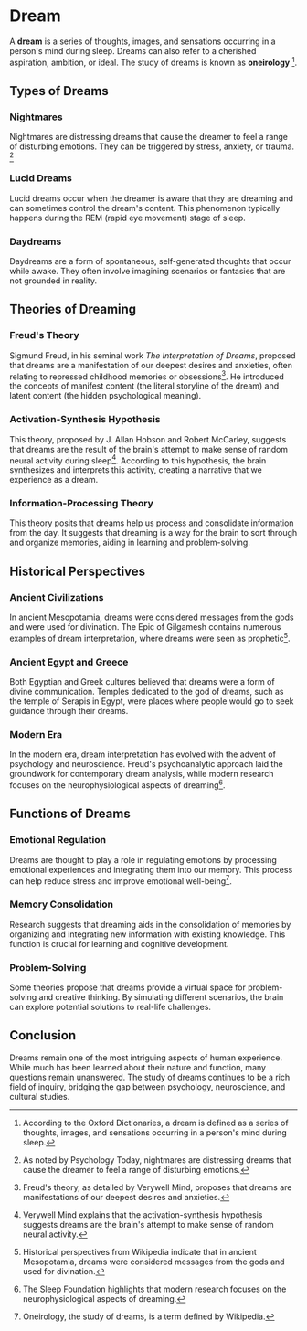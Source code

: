 # Dream

A **dream** is a series of thoughts, images, and sensations occurring in a person's mind during sleep. Dreams can also refer to a cherished aspiration, ambition, or ideal. The study of dreams is known as **oneirology** [^1].

## Types of Dreams

### Nightmares
Nightmares are distressing dreams that cause the dreamer to feel a range of disturbing emotions. They can be triggered by stress, anxiety, or trauma. [^2] 

### Lucid Dreams
Lucid dreams occur when the dreamer is aware that they are dreaming and can sometimes control the dream's content. This phenomenon typically happens during the REM (rapid eye movement) stage of sleep.

### Daydreams
Daydreams are a form of spontaneous, self-generated thoughts that occur while awake. They often involve imagining scenarios or fantasies that are not grounded in reality.

## Theories of Dreaming

### Freud's Theory
Sigmund Freud, in his seminal work *The Interpretation of Dreams*, proposed that dreams are a manifestation of our deepest desires and anxieties, often relating to repressed childhood memories or obsessions[^3]. He introduced the concepts of manifest content (the literal storyline of the dream) and latent content (the hidden psychological meaning).

### Activation-Synthesis Hypothesis
This theory, proposed by J. Allan Hobson and Robert McCarley, suggests that dreams are the result of the brain's attempt to make sense of random neural activity during sleep[^4]. According to this hypothesis, the brain synthesizes and interprets this activity, creating a narrative that we experience as a dream.

### Information-Processing Theory
This theory posits that dreams help us process and consolidate information from the day. It suggests that dreaming is a way for the brain to sort through and organize memories, aiding in learning and problem-solving.

## Historical Perspectives

### Ancient Civilizations
In ancient Mesopotamia, dreams were considered messages from the gods and were used for divination. The Epic of Gilgamesh contains numerous examples of dream interpretation, where dreams were seen as prophetic[^5].

### Ancient Egypt and Greece
Both Egyptian and Greek cultures believed that dreams were a form of divine communication. Temples dedicated to the god of dreams, such as the temple of Serapis in Egypt, were places where people would go to seek guidance through their dreams.

### Modern Era
In the modern era, dream interpretation has evolved with the advent of psychology and neuroscience. Freud's psychoanalytic approach laid the groundwork for contemporary dream analysis, while modern research focuses on the neurophysiological aspects of dreaming[^6].

## Functions of Dreams

### Emotional Regulation
Dreams are thought to play a role in regulating emotions by processing emotional experiences and integrating them into our memory. This process can help reduce stress and improve emotional well-being[^7].

### Memory Consolidation
Research suggests that dreaming aids in the consolidation of memories by organizing and integrating new information with existing knowledge. This function is crucial for learning and cognitive development.

### Problem-Solving
Some theories propose that dreams provide a virtual space for problem-solving and creative thinking. By simulating different scenarios, the brain can explore potential solutions to real-life challenges.

## Conclusion
Dreams remain one of the most intriguing aspects of human experience. While much has been learned about their nature and function, many questions remain unanswered. The study of dreams continues to be a rich field of inquiry, bridging the gap between psychology, neuroscience, and cultural studies.

[^1]: According to the Oxford Dictionaries, a dream is defined as a series of thoughts, images, and sensations occurring in a person's mind during sleep.
[^2]: As noted by Psychology Today, nightmares are distressing dreams that cause the dreamer to feel a range of disturbing emotions.
[^3]: Freud's theory, as detailed by Verywell Mind, proposes that dreams are manifestations of our deepest desires and anxieties.
[^4]: Verywell Mind explains that the activation-synthesis hypothesis suggests dreams are the brain's attempt to make sense of random neural activity.
[^5]: Historical perspectives from Wikipedia indicate that in ancient Mesopotamia, dreams were considered messages from the gods and used for divination.
[^6]: The Sleep Foundation highlights that modern research focuses on the neurophysiological aspects of dreaming.
[^7]: Oneirology, the study of dreams, is a term defined by Wikipedia.